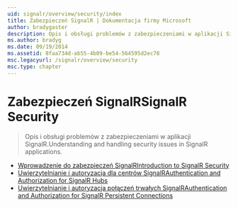 ```yaml
---
uid: signalr/overview/security/index
title: Zabezpieczeń SignalR | Dokumentacja firmy Microsoft
author: bradygaster
description: Opis i obsługi problemów z zabezpieczeniami w aplikacji SignalR.
ms.author: bradyg
ms.date: 09/19/2014
ms.assetid: 8faa734d-ab55-4b09-be54-564595d2ec78
msc.legacyurl: /signalr/overview/security
msc.type: chapter
---
```

<a name="signalr-security"></a><span data-ttu-id="ab67f-103">Zabezpieczeń SignalR</span><span class="sxs-lookup"><span data-stu-id="ab67f-103">SignalR Security</span></span>
====================
> <span data-ttu-id="ab67f-104">Opis i obsługi problemów z zabezpieczeniami w aplikacji SignalR.</span><span class="sxs-lookup"><span data-stu-id="ab67f-104">Understanding and handling security issues in SignalR applications.</span></span>


- [<span data-ttu-id="ab67f-105">Wprowadzenie do zabezpieczeń SignalR</span><span class="sxs-lookup"><span data-stu-id="ab67f-105">Introduction to SignalR Security</span></span>](introduction-to-security.md)
- [<span data-ttu-id="ab67f-106">Uwierzytelnianie i autoryzacja dla centrów SignalR</span><span class="sxs-lookup"><span data-stu-id="ab67f-106">Authentication and Authorization for SignalR Hubs</span></span>](hub-authorization.md)
- [<span data-ttu-id="ab67f-107">Uwierzytelnianie i autoryzacja połączeń trwałych SignalR</span><span class="sxs-lookup"><span data-stu-id="ab67f-107">Authentication and Authorization for SignalR Persistent Connections</span></span>](persistent-connection-authorization.md)
